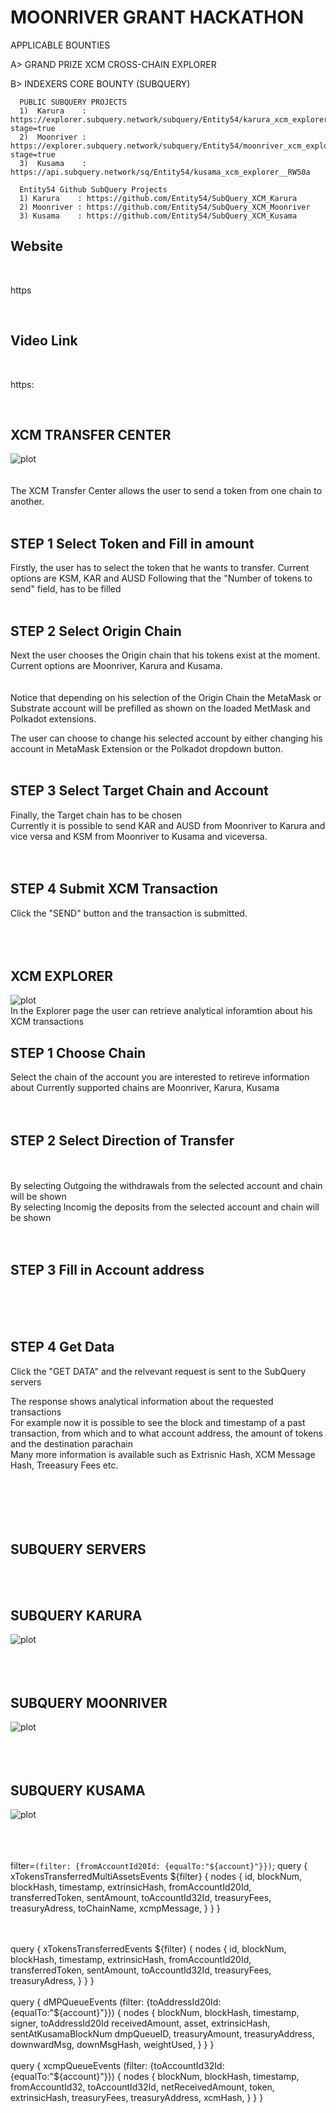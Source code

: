 # MOONRIVER GRANT HACKATHON
APPLICABLE BOUNTIES

A> GRAND PRIZE  XCM CROSS-CHAIN EXPLORER

B> INDEXERS CORE BOUNTY (SUBQUERY)

      PUBLIC SUBQUERY PROJECTS
      1)  Karura    : https://explorer.subquery.network/subquery/Entity54/karura_xcm_explorer?stage=true
      2)  Moonriver : https://explorer.subquery.network/subquery/Entity54/moonriver_xcm_explorer?stage=true
      3)  Kusama    : https://api.subquery.network/sq/Entity54/kusama_xcm_explorer__RW50a

      Entity54 Github SubQuery Projects
      1) Karura    : https://github.com/Entity54/SubQuery_XCM_Karura
      2) Moonriver : https://github.com/Entity54/SubQuery_XCM_Moonriver
      3) Kusama    : https://github.com/Entity54/SubQuery_XCM_Kusama


## Website
<br>
<p> https</p>
<br>

## Video Link
<br>
<p> https: </p>
<br>




## XCM TRANSFER CENTER 
![plot](./Printscreens/XCMTransferCenter.png)
<br>
<br>
<br>
The XCM Transfer Center allows the user to send a token from one chain to another.<br>
<br>

## STEP 1 Select Token and Fill in amount
Firstly, the user has to select the token that he wants to transfer.
Current options are KSM, KAR and AUSD
Following that the "Number of tokens to send" field, has to be filled
<br>
<br>

## STEP 2 Select Origin Chain
Next the user chooses the Origin chain that his tokens exist at the moment.
Current options are Moonriver, Karura and Kusama.<br>
<br>
<br>
Notice that depending on his selection of the Origin Chain the MetaMask or Substrate account will be prefilled as shown on the loaded MetMask and Polkadot extensions.<br>

The user can choose to change his selected account by either changing his account in MetaMask Extension or the Polkadot dropdown button.<br>
<br>

## STEP 3 Select Target Chain and Account
Finally, the Target chain has to be chosen<br>
Currently it is possible to send KAR and AUSD from Moonriver to Karura and vice versa
and KSM from Moonriver to Kusama and viceversa.<br>
<br>
<br>

## STEP 4 Submit XCM Transaction
Click the "SEND" button and the transaction is submitted.<br>
<br>
<br>
<br>


## XCM EXPLORER
![plot](./Printscreens/XCM_Explorer.png)
<br>
In the Explorer page the user can retrieve analytical inforamtion about his XCM transactions

## STEP 1 Choose Chain
Select the chain of the account you are interested to retireve information about
Currently supported chains are Moonriver, Karura, Kusama <br>
<br>
<br>

## STEP 2 Select Direction of Transfer
<br>
<br>
By selecting Outgoing the withdrawals from the selected account and chain will be shown<br>
By selecting Incomig the deposits from the selected account and chain will be shown<br>
<br>
<br>
 
## STEP 3 Fill in Account address  
<br>
<br>
<br>

## STEP 4 Get Data 
Click the "GET DATA" and the relvevant request is sent to the SubQuery servers<br>

The response shows analytical information about the requested transactions<br>
For example now it is possible to see the block and timestamp of a past transaction, from which and to what account address, the amount of tokens and the destination parachain<br>
Many more information is available such as Extrisnic Hash, XCM Message Hash, Treeasury Fees etc.
<br>
<br>
<br>
<br>
<br>
<br>


## SUBQUERY SERVERS
<br>
<br>

## SUBQUERY KARURA
![plot](./Printscreens/SubQuery_Entity54_Karura.png)
<br>
<br>
<br>
<br>

## SUBQUERY MOONRIVER
![plot](./Printscreens/SubQuery_Entity54_MOVR.png)
<br>
<br>
<br>
<br>


## SUBQUERY KUSAMA
![plot](./Printscreens/SubQuery_Entity54_MOVR.png)
<br>
<br>
<br>
<br>



filter=`(filter: {fromAccountId20Id: {equalTo:"${account}"}})`;
query {
               xTokensTransferredMultiAssetsEvents  ${filter}  {
                  nodes   {
                              id,
                              blockNum,
                              blockHash,
                              timestamp,
                              extrinsicHash,
                              fromAccountId20Id,
                              transferredToken,
                              sentAmount,
                              toAccountId32Id,
                              treasuryFees,
                              treasuryAdress,
                              toChainName,
                              xcmpMessage,
                           }
               }
            }



<br>
<br>        
query {
      xTokensTransferredEvents  ${filter}  {
         nodes   {
                     id,
                     blockNum,
                     blockHash,
                     timestamp,
                     extrinsicHash,
                     fromAccountId20Id,
                     transferredToken,
                     sentAmount,
                     toAccountId32Id,
                     treasuryFees,
                     treasuryAdress,
                  }
      }
   }



<br>
<br>   
query {
      dMPQueueEvents  (filter: {toAddressId20Id: {equalTo:"${account}"}})  {
         nodes   {
                     blockNum,
                     blockHash,
                     timestamp,
                     signer,
                     toAddressId20Id 
                     receivedAmount,
                     asset,
                     extrinsicHash,
                     sentAtKusamaBlockNum
                     dmpQueueID,
                     treasuryAmount,
                     treasuryAddress,
                     downwardMsg,
                     downMsgHash,
                     weightUsed,
                  }
      }
   }

<br>
<br>   
query {
      xcmpQueueEvents  (filter: {toAccountId32Id: {equalTo:"${account}"}})  {
         nodes   {
                     blockNum,
                     blockHash,
                     timestamp,
                     fromAccountId32,
                     toAccountId32Id,
                     netReceivedAmount,
                     token,
                     extrinsicHash,
                     treasuryFees,
                     treasuryAddress,
                     xcmHash,
                  }
      }
   }







